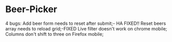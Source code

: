# Beer-Picker

4 bugs:
Add beer form needs to reset after submit;- HA FIXED!!
Reset beers array needs to reload grid;-FIXED Live filter doesn't work on chrome mobile; Columns don't shift to three on
Firefox mobile;
